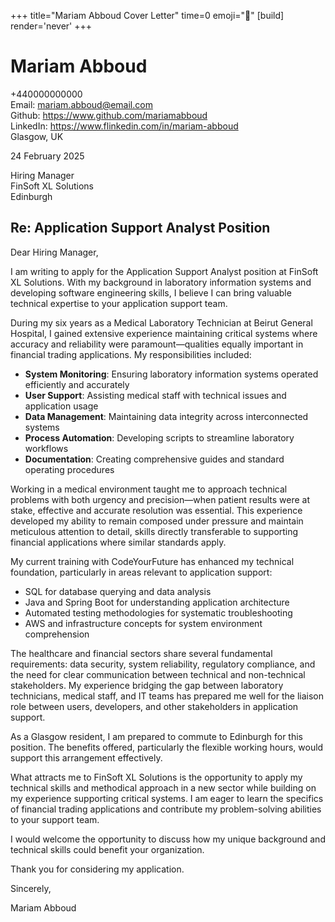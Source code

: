 +++
title="Mariam Abboud Cover Letter" 
time=0 
emoji="📝" 
[build]
render='never'
+++

# Mariam Abboud

+440000000000  
Email: mariam.abboud@email.com  
Github: https://www.github.com/mariamabboud  
LinkedIn: https://www.flinkedin.com/in/mariam-abboud  
Glasgow, UK

24 February 2025

Hiring Manager  
FinSoft XL Solutions  
Edinburgh

## Re: Application Support Analyst Position

Dear Hiring Manager,

I am writing to apply for the Application Support Analyst position at FinSoft XL Solutions. With my background in laboratory information systems and developing software engineering skills, I believe I can bring valuable technical expertise to your application support team.

During my six years as a Medical Laboratory Technician at Beirut General Hospital, I gained extensive experience maintaining critical systems where accuracy and reliability were paramount—qualities equally important in financial trading applications. My responsibilities included:

- **System Monitoring**: Ensuring laboratory information systems operated efficiently and accurately
- **User Support**: Assisting medical staff with technical issues and application usage
- **Data Management**: Maintaining data integrity across interconnected systems
- **Process Automation**: Developing scripts to streamline laboratory workflows
- **Documentation**: Creating comprehensive guides and standard operating procedures

Working in a medical environment taught me to approach technical problems with both urgency and precision—when patient results were at stake, effective and accurate resolution was essential. This experience developed my ability to remain composed under pressure and maintain meticulous attention to detail, skills directly transferable to supporting financial applications where similar standards apply.

My current training with CodeYourFuture has enhanced my technical foundation, particularly in areas relevant to application support:

- SQL for database querying and data analysis
- Java and Spring Boot for understanding application architecture
- Automated testing methodologies for systematic troubleshooting
- AWS and infrastructure concepts for system environment comprehension

The healthcare and financial sectors share several fundamental requirements: data security, system reliability, regulatory compliance, and the need for clear communication between technical and non-technical stakeholders. My experience bridging the gap between laboratory technicians, medical staff, and IT teams has prepared me well for the liaison role between users, developers, and other stakeholders in application support.

As a Glasgow resident, I am prepared to commute to Edinburgh for this position. The benefits offered, particularly the flexible working hours, would support this arrangement effectively.

What attracts me to FinSoft XL Solutions is the opportunity to apply my technical skills and methodical approach in a new sector while building on my experience supporting critical systems. I am eager to learn the specifics of financial trading applications and contribute my problem-solving abilities to your support team.

I would welcome the opportunity to discuss how my unique background and technical skills could benefit your organization.

Thank you for considering my application.

Sincerely,

Mariam Abboud
